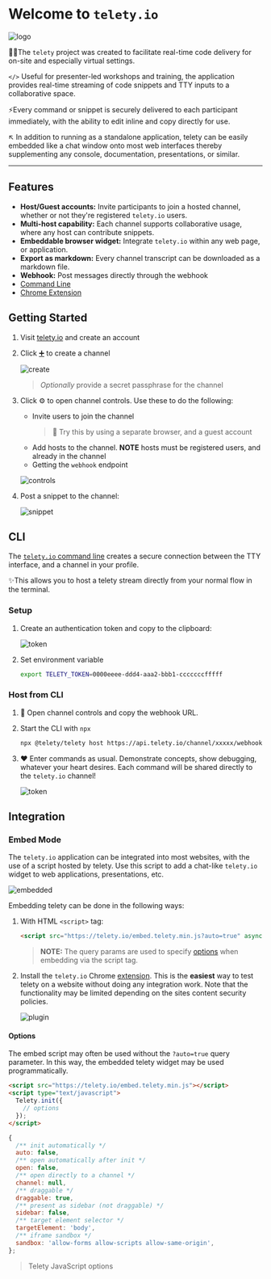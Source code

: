 # Welcome to `telety.io`

![logo](./assets/logo.small.png)

👩‍💻The `telety` project was created to facilitate real-time code delivery for on-site and especially virtual settings.

`</>` Useful for presenter-led workshops and training, the application provides real-time streaming of code snippets and TTY inputs to a collaborative space.

⚡Every command or snippet is securely delivered to each participant immediately, with the ability to edit inline and copy directly for use.

↖️ In addition to running as a standalone application, telety can be easily embedded like a chat window onto most web interfaces thereby supplementing any console, documentation, presentations, or similar.

---

## Features

- **Host/Guest accounts:** Invite participants to join a hosted channel, whether or not they're registered `telety.io` users.
- **Multi-host capability:** Each channel supports collaborative usage, where any host can contribute snippets.
- **Embeddable browser widget:** Integrate `telety.io` within any web page, or application.
- **Export as markdown:** Every channel transcript can be downloaded as a markdown file.
- **Webhook:** Post messages directly through the webhook
- [Command Line](https://www.npmjs.com/package/@telety/telety)
- [Chrome Extension](https://chrome.google.com/webstore/detail/jdbgkaiicfdjfomknmiknjlkahlhfglg)

## Getting Started

1. Visit [telety.io](https://telety.io/auth) and create an account
1. Click [➕](https://telety.io/channels?create=true) to create a channel

    ![create](./assets/createchannel.png)

    > _Optionally_ provide a secret passphrase for the channel

1. Click ⚙️ to open channel controls. Use these to do the following:

    - Invite users to join the channel
        > 👀 Try this by using a separate browser, and a guest account
    - Add hosts to the channel. **NOTE** hosts must be registered users, and already in the channel
    - Getting the `webhook` endpoint

    ![controls](./assets/channelcontrols.png)

1. Post a snippet to the channel:

    ![snippet](./assets/addsnippet.png)

## CLI

The [`telety.io` command line](../cli) creates a secure connection between the TTY interface, and a channel in your profile.

✨This allows you to host a telety stream directly from your normal flow in the
terminal.

### Setup

1. Create an authentication token and copy to the clipboard:

    ![token](./assets/addtoken.png)

1. Set environment variable

    ```sh
    export TELETY_TOKEN=0000eeee-ddd4-aaa2-bbb1-cccccccfffff
    ```

### Host from CLI

1. 🔗 Open channel controls and copy the webhook URL.
1. Start the CLI with `npx`

    ```sh
    npx @telety/telety host https://api.telety.io/channel/xxxxx/webhook
    ```

1. ❤️ Enter commands as usual. Demonstrate concepts, show debugging, whatever your heart desires. Each command will be shared directly to the `telety.io` channel!

    ![token](./assets/cliusage.png)

## Integration

### Embed Mode

The `telety.io` application can be integrated into most websites, with the use
of a script hosted by telety. Use this script to add a chat-like `telety.io`
widget to web applications, presentations, etc.

![embedded](./assets/embedview.png)

Embedding telety can be done in the following ways:

1. With HTML `<script>` tag:

    ```html
    <script src="https://telety.io/embed.telety.min.js?auto=true" async defer></script>
    ```

    > **NOTE:** The query params are used to specify [options](#options) when
    embedding via the script tag.

1. Install the `telety.io` Chrome [extension](https://chrome.google.com/webstore/detail/jdbgkaiicfdjfomknmiknjlkahlhfglg). This is the **easiest** way to test telety on a website without doing any integration work. Note that the functionality may be limited depending on the sites content security policies.

    ![plugin](./assets/chrome.png)

#### Options

The embed script may often be used without the `?auto=true` query parameter.
In this way, the embedded telety widget may be used programmatically.

```html
<script src="https://telety.io/embed.telety.min.js"></script>
<script type="text/javascript">
  Telety.init({
    // options
  });
</script>
```

```javascript
{
  /** init automatically */
  auto: false,
  /** open automatically after init */
  open: false,
  /** open directly to a channel */
  channel: null,
  /** draggable */
  draggable: true,
  /** present as sidebar (not draggable) */
  sidebar: false,
  /** target element selector */
  targetElement: 'body',
  /** iframe sandbox */
  sandbox: 'allow-forms allow-scripts allow-same-origin',
};
```

> Telety JavaScript options
